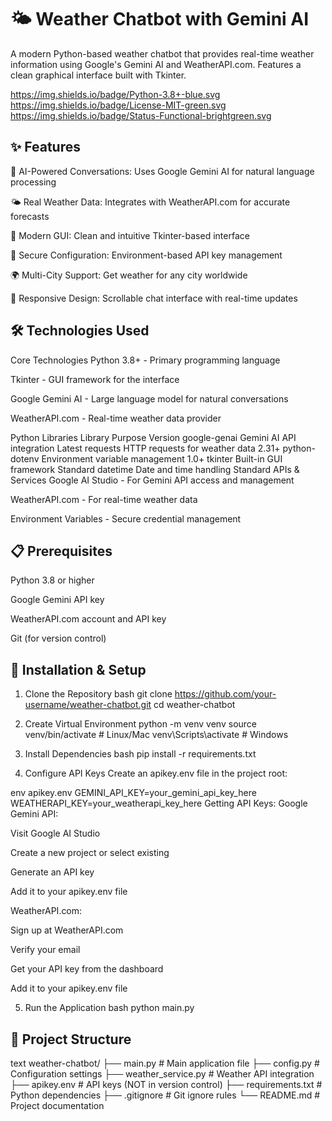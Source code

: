# 🌤️ Weather Chatbot with Gemini AI
A modern Python-based weather chatbot that provides real-time weather information using Google's Gemini AI and WeatherAPI.com. Features a clean graphical interface built with Tkinter.

https://img.shields.io/badge/Python-3.8+-blue.svg
https://img.shields.io/badge/License-MIT-green.svg
https://img.shields.io/badge/Status-Functional-brightgreen.svg

## ✨ Features
🤖 AI-Powered Conversations: Uses Google Gemini AI for natural language processing

🌤️ Real Weather Data: Integrates with WeatherAPI.com for accurate forecasts

🎨 Modern GUI: Clean and intuitive Tkinter-based interface

🔐 Secure Configuration: Environment-based API key management

🌍 Multi-City Support: Get weather for any city worldwide

📱 Responsive Design: Scrollable chat interface with real-time updates

## 🛠️ Technologies Used
Core Technologies
Python 3.8+ - Primary programming language

Tkinter - GUI framework for the interface

Google Gemini AI - Large language model for natural conversations

WeatherAPI.com - Real-time weather data provider

Python Libraries
Library	Purpose	Version
google-genai	Gemini AI API integration	Latest
requests	HTTP requests for weather data	2.31+
python-dotenv	Environment variable management	1.0+
tkinter	Built-in GUI framework	Standard
datetime	Date and time handling	Standard
APIs & Services
Google AI Studio - For Gemini API access and management

WeatherAPI.com - For real-time weather data

Environment Variables - Secure credential management

## 📋 Prerequisites
Python 3.8 or higher

Google Gemini API key

WeatherAPI.com account and API key

Git (for version control)

## 🚀 Installation & Setup
   
1. Clone the Repository
bash
git clone https://github.com/your-username/weather-chatbot.git
cd weather-chatbot
    
2. Create Virtual Environment
   python -m venv venv
source venv/bin/activate  # Linux/Mac
venv\Scripts\activate    # Windows

3. Install Dependencies
bash
pip install -r requirements.txt
4. Configure API Keys
Create an apikey.env file in the project root:

env
apikey.env
GEMINI_API_KEY=your_gemini_api_key_here
WEATHERAPI_KEY=your_weatherapi_key_here
Getting API Keys:
Google Gemini API:

Visit Google AI Studio

Create a new project or select existing

Generate an API key

Add it to your apikey.env file

WeatherAPI.com:

Sign up at WeatherAPI.com

Verify your email

Get your API key from the dashboard

Add it to your apikey.env file

5. Run the Application
bash
python main.py
## 📁 Project Structure
text
weather-chatbot/
├── main.py                 # Main application file
├── config.py              # Configuration settings
├── weather_service.py     # Weather API integration
├── apikey.env            # API keys (NOT in version control)
├── requirements.txt       # Python dependencies
├── .gitignore            # Git ignore rules
└── README.md             # Project documentation
